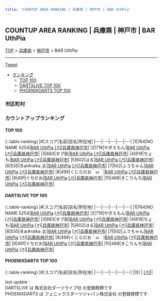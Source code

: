 ```yaml
---
title: 'COUNTUP AREA RANKING | 兵庫県 | 神戸市 | BAR UthPia'
---
```

## COUNTUP AREA RANKING | 兵庫県 | 神戸市 | BAR UthPia

[TOP](/darts/rank/) > [兵庫県](/darts/rank/兵庫県/) > [神戸市](/darts/rank/兵庫県/神戸市/) > BAR UthPia

___

<a href="https://twitter.com/share?ref_src=twsrc%5Etfw" data-text="COUNTUP AREA RANKING | 兵庫県神戸市BAR UthPia" class="twitter-share-button" data-hashtags="DARTSLIVE,PHOENIXDARTS,darts,ダーツ" data-show-count="false">Tweet</a>

* [ランキング](#カウントアップランキング)
    * [TOP 100](#top-100)
    * [DARTSLIVE TOP 100](#dartslive-top-100)
    * [PHOENIXDARTS TOP 100](#phoenixdarts-top-100)

### 市区町村

<ul>

</ul>

### カウントアップランキング

#### TOP 100



{:.table-ranking}
|#|スコア|名前|店名|所在地|
|---|---|---|---|---|
|1|764|<span class="rank-name-dl">NO NAME 5254</span>|<a href="/darts/rank/shops/cb4b5038a6ab9015b21333aee1bd51e4.html">BAR UthPia</a> <a href="https://search.dartslive.com/jp/shop/cb4b5038a6ab9015b21333aee1bd51e4">[↗]</a>|<a href="/darts/rank/兵庫県/神戸市">兵庫県神戸市</a>|
|2|719|<span class="rank-name-dl">やぎえもん</span>|<a href="/darts/rank/shops/cb4b5038a6ab9015b21333aee1bd51e4.html">BAR UthPia</a> <a href="https://search.dartslive.com/jp/shop/cb4b5038a6ab9015b21333aee1bd51e4">[↗]</a>|<a href="/darts/rank/兵庫県/神戸市">兵庫県神戸市</a>|
|3|683|<span class="rank-name-dl">タブ助</span>|<a href="/darts/rank/shops/cb4b5038a6ab9015b21333aee1bd51e4.html">BAR UthPia</a> <a href="https://search.dartslive.com/jp/shop/cb4b5038a6ab9015b21333aee1bd51e4">[↗]</a>|<a href="/darts/rank/兵庫県/神戸市">兵庫県神戸市</a>|
|4|619|<span class="rank-name-dl">ちょも</span>|<a href="/darts/rank/shops/cb4b5038a6ab9015b21333aee1bd51e4.html">BAR UthPia</a> <a href="https://search.dartslive.com/jp/shop/cb4b5038a6ab9015b21333aee1bd51e4">[↗]</a>|<a href="/darts/rank/兵庫県/神戸市">兵庫県神戸市</a>|
|5|602|<span class="rank-name-dl">はる</span>|<a href="/darts/rank/shops/cb4b5038a6ab9015b21333aee1bd51e4.html">BAR UthPia</a> <a href="https://search.dartslive.com/jp/shop/cb4b5038a6ab9015b21333aee1bd51e4">[↗]</a>|<a href="/darts/rank/兵庫県/神戸市">兵庫県神戸市</a>|
|6|535|<span class="rank-name-dl">ＢarAraIka ;β;</span>|<a href="/darts/rank/shops/cb4b5038a6ab9015b21333aee1bd51e4.html">BAR UthPia</a> <a href="https://search.dartslive.com/jp/shop/cb4b5038a6ab9015b21333aee1bd51e4">[↗]</a>|<a href="/darts/rank/兵庫県/神戸市">兵庫県神戸市</a>|
|7|502|<span class="rank-name-dl">ふうちゃん</span>|<a href="/darts/rank/shops/cb4b5038a6ab9015b21333aee1bd51e4.html">BAR UthPia</a> <a href="https://search.dartslive.com/jp/shop/cb4b5038a6ab9015b21333aee1bd51e4">[↗]</a>|<a href="/darts/rank/兵庫県/神戸市">兵庫県神戸市</a>|
|8|499|<span class="rank-name-dl">くじらだお＾ω＾</span>|<a href="/darts/rank/shops/cb4b5038a6ab9015b21333aee1bd51e4.html">BAR UthPia</a> <a href="https://search.dartslive.com/jp/shop/cb4b5038a6ab9015b21333aee1bd51e4">[↗]</a>|<a href="/darts/rank/兵庫県/神戸市">兵庫県神戸市</a>|
|9|491|<span class="rank-name-dl">ぐちだお</span>|<a href="/darts/rank/shops/cb4b5038a6ab9015b21333aee1bd51e4.html">BAR UthPia</a> <a href="https://search.dartslive.com/jp/shop/cb4b5038a6ab9015b21333aee1bd51e4">[↗]</a>|<a href="/darts/rank/兵庫県/神戸市">兵庫県神戸市</a>|
|10|488|<span class="rank-name-dl">きこりんち</span>|<a href="/darts/rank/shops/cb4b5038a6ab9015b21333aee1bd51e4.html">BAR UthPia</a> <a href="https://search.dartslive.com/jp/shop/cb4b5038a6ab9015b21333aee1bd51e4">[↗]</a>|<a href="/darts/rank/兵庫県/神戸市">兵庫県神戸市</a>|


#### DARTSLIVE TOP 100



{:.table-ranking}
|#|スコア|名前|店名|所在地|
|---|---|---|---|---|
|1|764|<span class="rank-name-dl">NO NAME 5254</span>|<a href="/darts/rank/shops/cb4b5038a6ab9015b21333aee1bd51e4.html">BAR UthPia</a> <a href="https://search.dartslive.com/jp/shop/cb4b5038a6ab9015b21333aee1bd51e4">[↗]</a>|<a href="/darts/rank/兵庫県/神戸市">兵庫県神戸市</a>|
|2|719|<span class="rank-name-dl">やぎえもん</span>|<a href="/darts/rank/shops/cb4b5038a6ab9015b21333aee1bd51e4.html">BAR UthPia</a> <a href="https://search.dartslive.com/jp/shop/cb4b5038a6ab9015b21333aee1bd51e4">[↗]</a>|<a href="/darts/rank/兵庫県/神戸市">兵庫県神戸市</a>|
|3|683|<span class="rank-name-dl">タブ助</span>|<a href="/darts/rank/shops/cb4b5038a6ab9015b21333aee1bd51e4.html">BAR UthPia</a> <a href="https://search.dartslive.com/jp/shop/cb4b5038a6ab9015b21333aee1bd51e4">[↗]</a>|<a href="/darts/rank/兵庫県/神戸市">兵庫県神戸市</a>|
|4|619|<span class="rank-name-dl">ちょも</span>|<a href="/darts/rank/shops/cb4b5038a6ab9015b21333aee1bd51e4.html">BAR UthPia</a> <a href="https://search.dartslive.com/jp/shop/cb4b5038a6ab9015b21333aee1bd51e4">[↗]</a>|<a href="/darts/rank/兵庫県/神戸市">兵庫県神戸市</a>|
|5|602|<span class="rank-name-dl">はる</span>|<a href="/darts/rank/shops/cb4b5038a6ab9015b21333aee1bd51e4.html">BAR UthPia</a> <a href="https://search.dartslive.com/jp/shop/cb4b5038a6ab9015b21333aee1bd51e4">[↗]</a>|<a href="/darts/rank/兵庫県/神戸市">兵庫県神戸市</a>|
|6|535|<span class="rank-name-dl">ＢarAraIka ;β;</span>|<a href="/darts/rank/shops/cb4b5038a6ab9015b21333aee1bd51e4.html">BAR UthPia</a> <a href="https://search.dartslive.com/jp/shop/cb4b5038a6ab9015b21333aee1bd51e4">[↗]</a>|<a href="/darts/rank/兵庫県/神戸市">兵庫県神戸市</a>|
|7|502|<span class="rank-name-dl">ふうちゃん</span>|<a href="/darts/rank/shops/cb4b5038a6ab9015b21333aee1bd51e4.html">BAR UthPia</a> <a href="https://search.dartslive.com/jp/shop/cb4b5038a6ab9015b21333aee1bd51e4">[↗]</a>|<a href="/darts/rank/兵庫県/神戸市">兵庫県神戸市</a>|
|8|499|<span class="rank-name-dl">くじらだお＾ω＾</span>|<a href="/darts/rank/shops/cb4b5038a6ab9015b21333aee1bd51e4.html">BAR UthPia</a> <a href="https://search.dartslive.com/jp/shop/cb4b5038a6ab9015b21333aee1bd51e4">[↗]</a>|<a href="/darts/rank/兵庫県/神戸市">兵庫県神戸市</a>|
|9|491|<span class="rank-name-dl">ぐちだお</span>|<a href="/darts/rank/shops/cb4b5038a6ab9015b21333aee1bd51e4.html">BAR UthPia</a> <a href="https://search.dartslive.com/jp/shop/cb4b5038a6ab9015b21333aee1bd51e4">[↗]</a>|<a href="/darts/rank/兵庫県/神戸市">兵庫県神戸市</a>|
|10|488|<span class="rank-name-dl">きこりんち</span>|<a href="/darts/rank/shops/cb4b5038a6ab9015b21333aee1bd51e4.html">BAR UthPia</a> <a href="https://search.dartslive.com/jp/shop/cb4b5038a6ab9015b21333aee1bd51e4">[↗]</a>|<a href="/darts/rank/兵庫県/神戸市">兵庫県神戸市</a>|


#### PHOENIXDARTS TOP 100



{:.table-ranking}
|#|スコア|名前|店名|所在地|
|---|---|---|---|---|
||0|<span class="rank-name-dl"> </span>|<a href="/darts/rank/shops/.html"></a> <a href="">[↗]</a>|<a href="/darts/rank//"></a>|


<div class="footer border-top border-gray-light mt-5 pt-3 text-right text-gray">
    last update : <span style="font-weight: italic" id="foot_last_modified"></span><br />
    DARTSLIVE は 株式会社ダーツライブ社 の登録商標です<br />
    PHOENIXDARTS は フェニックスダーツジャパン株式会社 の登録商標です<br />
</div>

<script src="https://cdnjs.cloudflare.com/ajax/libs/jquery.tablesorter/2.31.3/js/jquery.tablesorter.min.js" integrity="sha512-qzgd5cYSZcosqpzpn7zF2ZId8f/8CHmFKZ8j7mU4OUXTNRd5g+ZHBPsgKEwoqxCtdQvExE5LprwwPAgoicguNg==" crossorigin="anonymous" referrerpolicy="no-referrer"></script>
<link rel="stylesheet" href="https://cdnjs.cloudflare.com/ajax/libs/jquery.tablesorter/2.31.3/css/theme.default.min.css" integrity="sha512-wghhOJkjQX0Lh3NSWvNKeZ0ZpNn+SPVXX1Qyc9OCaogADktxrBiBdKGDoqVUOyhStvMBmJQ8ZdMHiR3wuEq8+w==" crossorigin="anonymous" referrerpolicy="no-referrer" />
<script>
$(function() {
    $(".table-ranking").tablesorter({sortList:[[0, 0]]});
    $("#foot_last_modified").text(formatDate(new Date(document.lastModified), 'yyyy-MM-dd HH:mm:ss'));
});
</script>

<script async src="https://platform.twitter.com/widgets.js" charset="utf-8"></script>